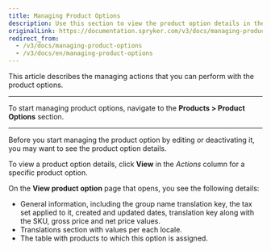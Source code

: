 ```yaml
---
title: Managing Product Options
description: Use this section to view the product option details in the Back Office.
originalLink: https://documentation.spryker.com/v3/docs/managing-product-options
redirect_from:
  - /v3/docs/managing-product-options
  - /v3/docs/en/managing-product-options
---
```


This article describes the managing actions that you can perform with the product options. 
***
To start managing product options, navigate to the **Products > Product Options** section.
***
Before you start managing the product option by editing or deactivating it, you may want to see the product option details. 

To view a product option details, click **View** in the _Actions_ column for a specific product option.

On the **View product option** page that opens, you see the following details:
* General information, including the group name translation key, the tax set applied to it, created and updated dates, translation key along with the SKU, gross price and net price values.
* Translations section with values per each locale.
* The table with products to which this option is assigned.

